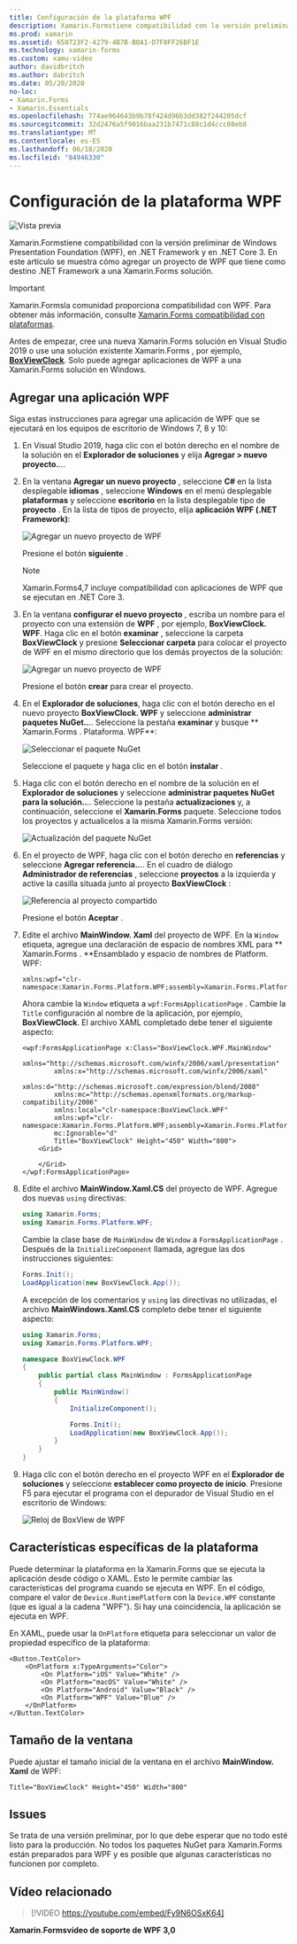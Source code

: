 ```yaml
---
title: Configuración de la plataforma WPF
description: Xamarin.Formstiene compatibilidad con la versión preliminar para la plataforma WPF.
ms.prod: xamarin
ms.assetid: 650723F2-4279-4B7B-B0A1-D7F8FF26BF1E
ms.technology: xamarin-forms
ms.custom: xamu-video
author: davidbritch
ms.author: dabritch
ms.date: 05/20/2020
no-loc:
- Xamarin.Forms
- Xamarin.Essentials
ms.openlocfilehash: 774ae964643b9b78f424d96b3dd382f244205dcf
ms.sourcegitcommit: 32d2476a5f9016baa231b7471c88c1d4ccc08eb8
ms.translationtype: MT
ms.contentlocale: es-ES
ms.lasthandoff: 06/18/2020
ms.locfileid: "84946330"
---
```

# <a name="wpf-platform-setup"></a>Configuración de la plataforma WPF

![Vista previa](~/media/shared/preview.png)

Xamarin.Formstiene compatibilidad con la versión preliminar de Windows Presentation Foundation (WPF), en .NET Framework y en .NET Core 3. En este artículo se muestra cómo agregar un proyecto de WPF que tiene como destino .NET Framework a una Xamarin.Forms solución.

> [!IMPORTANT]
> Xamarin.Formsla comunidad proporciona compatibilidad con WPF. Para obtener más información, consulte [ Xamarin.Forms compatibilidad con plataformas](https://github.com/xamarin/Xamarin.Forms/wiki/Platform-Support).

Antes de empezar, cree una nueva Xamarin.Forms solución en Visual Studio 2019 o use una solución existente Xamarin.Forms , por ejemplo, [**BoxViewClock**](https://docs.microsoft.com/samples/xamarin/xamarin-forms-samples/boxview-boxviewclock). Solo puede agregar aplicaciones de WPF a una Xamarin.Forms solución en Windows.

## <a name="add-a-wpf-application"></a>Agregar una aplicación WPF

Siga estas instrucciones para agregar una aplicación de WPF que se ejecutará en los equipos de escritorio de Windows 7, 8 y 10:

1. En Visual Studio 2019, haga clic con el botón derecho en el nombre de la solución en el **Explorador de soluciones** y elija **Agregar > nuevo proyecto.**...

2. En la ventana **Agregar un nuevo proyecto** , seleccione **C#** en la lista desplegable **idiomas** , seleccione **Windows** en el menú desplegable **plataformas** y seleccione **escritorio** en la lista desplegable tipo de **proyecto** . En la lista de tipos de proyecto, elija **aplicación WPF (.NET Framework)**:

    ![Agregar un nuevo proyecto de WPF](wpf-images/add-project.png "Agregar un nuevo proyecto de WPF")

    Presione el botón **siguiente** .

    > [!NOTE]
    > Xamarin.Forms4,7 incluye compatibilidad con aplicaciones de WPF que se ejecutan en .NET Core 3.

3. En la ventana **configurar el nuevo proyecto** , escriba un nombre para el proyecto con una extensión de **WPF** , por ejemplo, **BoxViewClock. WPF**. Haga clic en el botón **examinar** , seleccione la carpeta **BoxViewClock** y presione **Seleccionar carpeta** para colocar el proyecto de WPF en el mismo directorio que los demás proyectos de la solución:

    ![Agregar un nuevo proyecto de WPF](wpf-images/configure-project.png "Agregar un nuevo proyecto de WPF")

    Presione el botón **crear** para crear el proyecto.

4. En el **Explorador de soluciones**, haga clic con el botón derecho en el nuevo proyecto **BoxViewClock. WPF** y seleccione **administrar paquetes NuGet..**.. Seleccione la pestaña **examinar** y busque ** Xamarin.Forms . Plataforma. WPF**:

    ![Seleccionar el paquete NuGet](wpf-images/select-nuget-package.png "Seleccionar el paquete NuGet")

    Seleccione el paquete y haga clic en el botón **instalar** .

5. Haga clic con el botón derecho en el nombre de la solución en el **Explorador de soluciones** y seleccione **administrar paquetes NuGet para la solución..**.. Seleccione la pestaña **actualizaciones** y, a continuación, seleccione el **Xamarin.Forms** paquete. Seleccione todos los proyectos y actualícelos a la misma Xamarin.Forms versión:

    ![Actualización del paquete NuGet](wpf-images/update-nuget-package.png "Actualización del paquete NuGet")

6. En el proyecto de WPF, haga clic con el botón derecho en **referencias** y seleccione **Agregar referencia..**.. En el cuadro de diálogo **Administrador de referencias** , seleccione **proyectos** a la izquierda y active la casilla situada junto al proyecto **BoxViewClock** :

    ![Referencia al proyecto compartido](wpf-images/reference-shared-project.png "Referencia al proyecto compartido")

    Presione el botón **Aceptar** .

7. Edite el archivo **MainWindow. Xaml** del proyecto de WPF. En la `Window` etiqueta, agregue una declaración de espacio de nombres XML para ** Xamarin.Forms . **Ensamblado y espacio de nombres de Platform. WPF:

    ```xaml
    xmlns:wpf="clr-namespace:Xamarin.Forms.Platform.WPF;assembly=Xamarin.Forms.Platform.WPF"
    ```

    Ahora cambie la `Window` etiqueta a `wpf:FormsApplicationPage` . Cambie la `Title` configuración al nombre de la aplicación, por ejemplo, **BoxViewClock**. El archivo XAML completado debe tener el siguiente aspecto:

    ```xaml
    <wpf:FormsApplicationPage x:Class="BoxViewClock.WPF.MainWindow"
            xmlns="http://schemas.microsoft.com/winfx/2006/xaml/presentation"
            xmlns:x="http://schemas.microsoft.com/winfx/2006/xaml"
            xmlns:d="http://schemas.microsoft.com/expression/blend/2008"
            xmlns:mc="http://schemas.openxmlformats.org/markup-compatibility/2006"
            xmlns:local="clr-namespace:BoxViewClock.WPF"
            xmlns:wpf="clr-namespace:Xamarin.Forms.Platform.WPF;assembly=Xamarin.Forms.Platform.WPF"            
            mc:Ignorable="d"
            Title="BoxViewClock" Height="450" Width="800">
        <Grid>

        </Grid>
    </wpf:FormsApplicationPage>
    ```

8. Edite el archivo **MainWindow.Xaml.CS** del proyecto de WPF. Agregue dos nuevas `using` directivas:

    ```csharp
    using Xamarin.Forms;
    using Xamarin.Forms.Platform.WPF;
    ```

    Cambie la clase base de `MainWindow` de `Window` a `FormsApplicationPage` . Después de la `InitializeComponent` llamada, agregue las dos instrucciones siguientes:

    ```csharp
    Forms.Init();
    LoadApplication(new BoxViewClock.App());
    ```

    A excepción de los comentarios y `using` las directivas no utilizadas, el archivo **MainWindows.Xaml.CS** completo debe tener el siguiente aspecto:

    ```csharp
    using Xamarin.Forms;
    using Xamarin.Forms.Platform.WPF;

    namespace BoxViewClock.WPF
    {
        public partial class MainWindow : FormsApplicationPage
        {
            public MainWindow()
            {
                InitializeComponent();

                Forms.Init();
                LoadApplication(new BoxViewClock.App());
            }
        }
    }
    ```

9. Haga clic con el botón derecho en el proyecto WPF en el **Explorador de soluciones** y seleccione **establecer como proyecto de inicio**. Presione F5 para ejecutar el programa con el depurador de Visual Studio en el escritorio de Windows:

    ![Reloj de BoxView de WPF](wpf-images/wpf-boxviewclock.png "Reloj de BoxView de WPF" )

## <a name="platform-specifics"></a>Características específicas de la plataforma

Puede determinar la plataforma en la Xamarin.Forms que se ejecuta la aplicación desde código o XAML. Esto le permite cambiar las características del programa cuando se ejecuta en WPF. En el código, compare el valor de `Device.RuntimePlatform` con la `Device.WPF` constante (que es igual a la cadena "WPF"). Si hay una coincidencia, la aplicación se ejecuta en WPF.

En XAML, puede usar la `OnPlatform` etiqueta para seleccionar un valor de propiedad específico de la plataforma:

```xaml
<Button.TextColor>
    <OnPlatform x:TypeArguments="Color">
        <On Platform="iOS" Value="White" />
        <On Platform="macOS" Value="White" />
        <On Platform="Android" Value="Black" />
        <On Platform="WPF" Value="Blue" />
    </OnPlatform>
</Button.TextColor>
```

## <a name="window-size"></a>Tamaño de la ventana

Puede ajustar el tamaño inicial de la ventana en el archivo **MainWindow. Xaml** de WPF:

```xaml
Title="BoxViewClock" Height="450" Width="800"
```

## <a name="issues"></a>Issues

Se trata de una versión preliminar, por lo que debe esperar que no todo esté listo para la producción. No todos los paquetes NuGet para Xamarin.Forms están preparados para WPF y es posible que algunas características no funcionen por completo.

## <a name="related-video"></a>Vídeo relacionado

> [!VIDEO https://youtube.com/embed/Fy9N6OSxK64]

**Xamarin.Formsvídeo de soporte de WPF 3,0**
